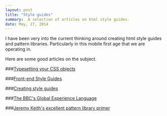 ```yaml
---
layout: post
title: "Style guides"
summary:  A selection of articles on html style guides.
date: May, 27, 2014
---
```


I have been very into the current thinking around creating html style guides and pattern libraries. Particularly in this mobile first age that we are operating in.

Here are some good articles on the subject.


###[Typesetting your CSS objects](http://www.edenspiekermann.com/blog/typesetting-your-css-objects)


###[Front-end Style Guides](http://24ways.org/2011/front-end-style-guides/)


###[Creating style guides](http://alistapart.com/article/creating-style-guides)


###[The BBC's Global Experience Language](http://www.bbc.co.uk/gel)


###[Jeremy Keith's excellent pattern library primer](https://github.com/adactio/Pattern-Primer)



